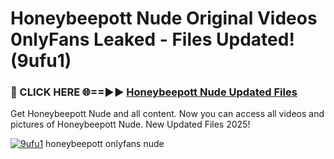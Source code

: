 # Honeybeepott Nude Original Videos 0nlyFans Leaked - Files Updated! (9ufu1)

<h3>🔴 CLICK HERE 🌐==►► <a href="https://tinyurl.com/4mcuefdz" rel="nofollow">Honeybeepott Nude Updated Files</a></h3>

Get Honeybeepott Nude and all content. Now you can access all videos and pictures of Honeybeepott Nude. New Updated Files 2025!

[![9ufu1](https://i.imgur.com/StAQSOY.gif)](https://tinyurl.com/4mcuefdz)
honeybeepott onlyfans nude